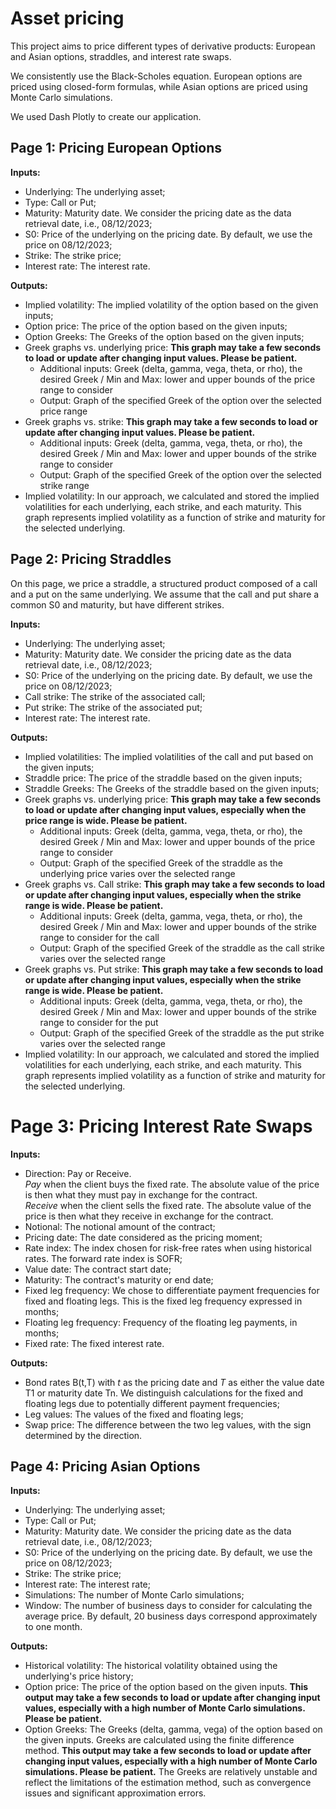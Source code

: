 # Asset pricing

This project aims to price different types of derivative products: European and Asian options, straddles, and interest rate swaps.

We consistently use the Black-Scholes equation. European options are priced using closed-form formulas, while Asian options are priced using Monte Carlo simulations.

We used Dash Plotly to create our application.

## Page 1: Pricing European Options

**Inputs:**

- Underlying: The underlying asset;  
- Type: Call or Put;  
- Maturity: Maturity date. We consider the pricing date as the data retrieval date, i.e., 08/12/2023;  
- S0: Price of the underlying on the pricing date. By default, we use the price on 08/12/2023;  
- Strike: The strike price;  
- Interest rate: The interest rate.

**Outputs:**

- Implied volatility: The implied volatility of the option based on the given inputs;  
- Option price: The price of the option based on the given inputs;  
- Option Greeks: The Greeks of the option based on the given inputs;  
- Greek graphs vs. underlying price: **This graph may take a few seconds to load or update after changing input values. Please be patient.**  
    - Additional inputs: Greek (delta, gamma, vega, theta, or rho), the desired Greek / Min and Max: lower and upper bounds of the price range to consider  
    - Output: Graph of the specified Greek of the option over the selected price range  
- Greek graphs vs. strike: **This graph may take a few seconds to load or update after changing input values. Please be patient.**  
    - Additional inputs: Greek (delta, gamma, vega, theta, or rho), the desired Greek / Min and Max: lower and upper bounds of the strike range to consider  
    - Output: Graph of the specified Greek of the option over the selected strike range  
- Implied volatility: In our approach, we calculated and stored the implied volatilities for each underlying, each strike, and each maturity. This graph represents implied volatility as a function of strike and maturity for the selected underlying.

## Page 2: Pricing Straddles

On this page, we price a straddle, a structured product composed of a call and a put on the same underlying. We assume that the call and put share a common S0 and maturity, but have different strikes.

**Inputs:**

- Underlying: The underlying asset;  
- Maturity: Maturity date. We consider the pricing date as the data retrieval date, i.e., 08/12/2023;  
- S0: Price of the underlying on the pricing date. By default, we use the price on 08/12/2023;  
- Call strike: The strike of the associated call;  
- Put strike: The strike of the associated put;  
- Interest rate: The interest rate.

**Outputs:**

- Implied volatilities: The implied volatilities of the call and put based on the given inputs;  
- Straddle price: The price of the straddle based on the given inputs;  
- Straddle Greeks: The Greeks of the straddle based on the given inputs;  
- Greek graphs vs. underlying price: **This graph may take a few seconds to load or update after changing input values, especially when the price range is wide. Please be patient.**  
    - Additional inputs: Greek (delta, gamma, vega, theta, or rho), the desired Greek / Min and Max: lower and upper bounds of the price range to consider  
    - Output: Graph of the specified Greek of the straddle as the underlying price varies over the selected range  
- Greek graphs vs. Call strike: **This graph may take a few seconds to load or update after changing input values, especially when the strike range is wide. Please be patient.**  
    - Additional inputs: Greek (delta, gamma, vega, theta, or rho), the desired Greek / Min and Max: lower and upper bounds of the strike range to consider for the call  
    - Output: Graph of the specified Greek of the straddle as the call strike varies over the selected range  
- Greek graphs vs. Put strike: **This graph may take a few seconds to load or update after changing input values, especially when the strike range is wide. Please be patient.**  
    - Additional inputs: Greek (delta, gamma, vega, theta, or rho), the desired Greek / Min and Max: lower and upper bounds of the strike range to consider for the put  
    - Output: Graph of the specified Greek of the straddle as the put strike varies over the selected range  
- Implied volatility: In our approach, we calculated and stored the implied volatilities for each underlying, each strike, and each maturity. This graph represents implied volatility as a function of strike and maturity for the selected underlying.

# Page 3: Pricing Interest Rate Swaps

**Inputs:**

- Direction: Pay or Receive.  
  *Pay* when the client buys the fixed rate. The absolute value of the price is then what they must pay in exchange for the contract.  
  *Receive* when the client sells the fixed rate. The absolute value of the price is then what they receive in exchange for the contract.  
- Notional: The notional amount of the contract;  
- Pricing date: The date considered as the pricing moment;  
- Rate index: The index chosen for risk-free rates when using historical rates. The forward rate index is SOFR;  
- Value date: The contract start date;  
- Maturity: The contract's maturity or end date;  
- Fixed leg frequency: We chose to differentiate payment frequencies for fixed and floating legs. This is the fixed leg frequency expressed in months;  
- Floating leg frequency: Frequency of the floating leg payments, in months;  
- Fixed rate: The fixed interest rate.

**Outputs:**

- Bond rates B(t,T) with *t* as the pricing date and *T* as either the value date T1 or maturity date Tn. We distinguish calculations for the fixed and floating legs due to potentially different payment frequencies;  
- Leg values: The values of the fixed and floating legs;  
- Swap price: The difference between the two leg values, with the sign determined by the direction.

## Page 4: Pricing Asian Options

**Inputs:**

- Underlying: The underlying asset;  
- Type: Call or Put;  
- Maturity: Maturity date. We consider the pricing date as the data retrieval date, i.e., 08/12/2023;  
- S0: Price of the underlying on the pricing date. By default, we use the price on 08/12/2023;  
- Strike: The strike price;  
- Interest rate: The interest rate;  
- Simulations: The number of Monte Carlo simulations;  
- Window: The number of business days to consider for calculating the average price. By default, 20 business days correspond approximately to one month.

**Outputs:**

- Historical volatility: The historical volatility obtained using the underlying's price history;  
- Option price: The price of the option based on the given inputs. **This output may take a few seconds to load or update after changing input values, especially with a high number of Monte Carlo simulations. Please be patient.**  
- Option Greeks: The Greeks (delta, gamma, vega) of the option based on the given inputs. Greeks are calculated using the finite difference method. **This output may take a few seconds to load or update after changing input values, especially with a high number of Monte Carlo simulations. Please be patient.** The Greeks are relatively unstable and reflect the limitations of the estimation method, such as convergence issues and significant approximation errors.

